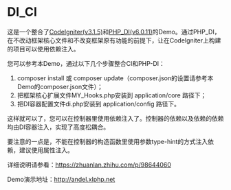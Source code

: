 # DI_CI
这是一个整合了[CodeIgniter(v3.1.5)](https://codeigniter.com/)和[PHP_DI(v6.0.11)](http://php-di.org/)的Demo。通过PHP_DI，在不改动框架核心文件和不改变框架原有功能的前提下，让在CodeIgniter上构建的项目可以使用依赖注入。

您可以参考本Demo，通过以下几个步骤整合CI和PHP-DI：
1. composer install 或 composer update（composer.json的设置请参考本Demo的composer.json文件）；
2. 把框架核心扩展文件MY_Hooks.php安装到 application/core 路径下；
3. 把DI容器配置文件di.php安装到 application/config 路径下。

这样就可以了，您可以在控制器里使用依赖注入了。控制器的依赖以及依赖的依赖均由DI容器注入，实现了高度松耦合。

要注意的一点是，不能在控制器的构造函数里使用参数type-hint的方式注入依赖，建议使用属性注入。

详细说明请参看：https://zhuanlan.zhihu.com/p/98644060

Demo演示地址：http://andel.xlphp.net
